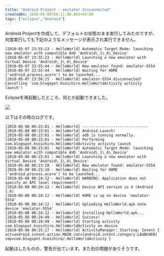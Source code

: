 ```yaml
---
title: "Android Project - emulator disconnected"
createdAt: 2010-05-08T00:11:00.003+09:00
tags: ["eclipse","Android"]
---
```

Android Projectを作成して、デフォルトの状態のまま実行してみたのですが、何度実行しても下記のようなメッセージが表示され実行できません。
<!--more-->
```
[2010-05-07 23:55:23 - HelloWorld] Automatic Target Mode: launching new emulator with compatible AVD 'Android\_1\_6\_Device'
[2010-05-07 23:55:23 - HelloWorld] Launching a new emulator with Virtual Device 'Android\_1\_6\_Device'
[2010-05-07 23:55:44 - HelloWorld] New emulator found: emulator-5554
[2010-05-07 23:55:44 - HelloWorld] Waiting for HOME ('android.process.acore') to be launched...
[2010-05-07 23:56:15 - HelloWorld] emulator-5554 disconnected! Cancelling 'com.blogspot.ksoichiro.HelloWorldActivity activity launch'!
```

Eclipseを再起動したところ、何とか起動できました。

[![](http://3.bp.blogspot.com/_rtlYXd55yO0/S-QxK5hRRAI/AAAAAAAAFLM/FfhmxHDhoHg/s320/WS000009.BMP)](http://3.bp.blogspot.com/_rtlYXd55yO0/S-QxK5hRRAI/AAAAAAAAFLM/FfhmxHDhoHg/s1600/WS000009.BMP)

以下はその時のログです。

```
[2010-05-08 00:23:01 - HelloWorld] ------------------------------
[2010-05-08 00:23:01 - HelloWorld] Android Launch!
[2010-05-08 00:23:01 - HelloWorld] adb is running normally.
[2010-05-08 00:23:01 - HelloWorld] Performing com.blogspot.ksoichiro.HelloWorldActivity activity launch
[2010-05-08 00:23:01 - HelloWorld] Automatic Target Mode: launching new emulator with compatible AVD 'Android\_1\_6\_Device'
[2010-05-08 00:23:01 - HelloWorld] Launching a new emulator with Virtual Device 'Android\_1\_6\_Device'
[2010-05-08 00:23:10 - HelloWorld] New emulator found: emulator-5554
[2010-05-08 00:23:10 - HelloWorld] Waiting for HOME ('android.process.acore') to be launched...
[2010-05-08 00:24:12 - HelloWorld] WARNING: Application does not specify an API level requirement!
[2010-05-08 00:24:12 - HelloWorld] Device API version is 4 (Android 1.6)
[2010-05-08 00:24:12 - HelloWorld] HOME is up on device 'emulator-5554'
[2010-05-08 00:24:12 - HelloWorld] Uploading HelloWorld.apk onto device 'emulator-5554'
[2010-05-08 00:24:12 - HelloWorld] Installing HelloWorld.apk...
[2010-05-08 00:24:49 - HelloWorld] Success!
[2010-05-08 00:24:49 - HelloWorld] Starting activity com.blogspot.ksoichiro.HelloWorldActivity on device
[2010-05-08 00:25:17 - HelloWorld] ActivityManager: Starting: Intent { act=android.intent.action.MAIN cat=[android.intent.category.LAUNCHER] cmp=com.blogspot.ksoichiro/.HelloWorldActivity }
```

起動はしたものの、警告が出ています。また別の問題がありそうです。
